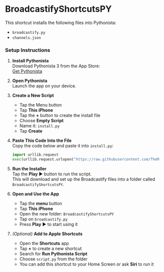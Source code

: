# BroadcastifyShortcutsPY

This shortcut installs the following files into Pythonista:

- `broadcastify.py`
- `channels.json`

### Setup Instructions

1. **Install Pythonista**  
   Download Pythonista 3 from the App Store:  
   [Get Pythonista](https://apps.apple.com/us/app/pythonista-3/id1085978097)

2. **Open Pythonista**  
   Launch the app on your device.

3. **Create a New Script**
   - Tap the Menu button
   - Tap **This iPhone**
   - Tap the **+** button to create the install file
   - Choose **Empty Script** 
   - Name it: `install.py`
   - Tap **Create**

5. **Paste This Code Into the File**  
   Copy the code below and paste it into `install.py`:

   ```python
   import urllib.request
   exec(urllib.request.urlopen("https://raw.githubusercontent.com/TheMrNaab/BroadcastifyShortcutsPY/main/install.py").read())
   ```

6. **Run the Installer**  
   Tap the **Play** ▶️ button to run the script.  
   This will download and set up the Broadcastify files into a folder called `BroadcastifyShortcutsPY`.

7. **Open and Use the App**
   - Tap the **menu** button
   - Tap **This iPhone**
   - Open the new folder: `BroadcastifyShortcutsPY`
   - Tap on `broadcastify.py`  
   - Press **Play** ▶️ to start using it

9. *(Optional)* **Add to Apple Shortcuts**  
   - Open the **Shortcuts** app  
   - Tap **+** to create a new shortcut  
   - Search for **Run Pythonista Script**  
   - Choose `script.py` from the folder  
   - You can add this shortcut to your Home Screen or ask **Siri** to run it
